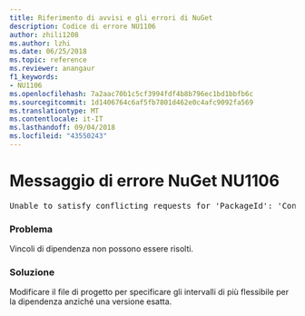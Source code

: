 ```yaml
---
title: Riferimento di avvisi e gli errori di NuGet
description: Codice di errore NU1106
author: zhili1208
ms.author: lzhi
ms.date: 06/25/2018
ms.topic: reference
ms.reviewer: anangaur
f1_keywords:
- NU1106
ms.openlocfilehash: 7a2aac70b1c5cf3994fdf4b8b796ec1bd1bbfb6c
ms.sourcegitcommit: 1d1406764c6af5fb7801d462e0c4afc9092fa569
ms.translationtype: MT
ms.contentlocale: it-IT
ms.lasthandoff: 09/04/2018
ms.locfileid: "43550243"
---
```

# <a name="nuget-error-nu1106"></a>Messaggio di errore NuGet NU1106

<pre>Unable to satisfy conflicting requests for 'PackageId': 'Conflict path' Framework: 'Target graph'</pre>

### <a name="issue"></a>Problema
Vincoli di dipendenza non possono essere risolti.

### <a name="solution"></a>Soluzione
Modificare il file di progetto per specificare gli intervalli di più flessibile per la dipendenza anziché una versione esatta.